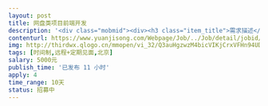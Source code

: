 ```yaml
---                
layout: post       
title: 网盘类项目前端开发           
description: '<div class="mobmid"><div><h3 class="item_title">需求描述</h3><p>一,网盘类项目, 包括:文件存储,文件管理等<br/> <br/>二, 前端基于 React 框架, 底层技术框架已经完成,后端 API 基本完成,进入联调阶段.<br/> <br/>三,北京地区,周末时间需要到公司对接需求,地址在东四环慈云寺<br/> <br/>四,估算时间在10天以内完成.</p></div><!--info end--></div>'     
contenturl: https://www.yuanjisong.com/Webpage/Job/../Job/detail/jobid/101504      
img: http://thirdwx.qlogo.cn/mmopen/vi_32/Q3auHgzwzM4bicVIKjCrxVFHn94UDmCkhU16nPEOcAqNFL9g0qTAAAllJm0wIvF5CewcFticezkUqeJeVC4k85lQ/132             
tags: [时间制,远程+定期见面,北京]            
salary: 5000元          
publish_time: '已发布 11 小时'         
apply: 4                   
time_range: 10天              
status: 招募中                  
---                 
```

